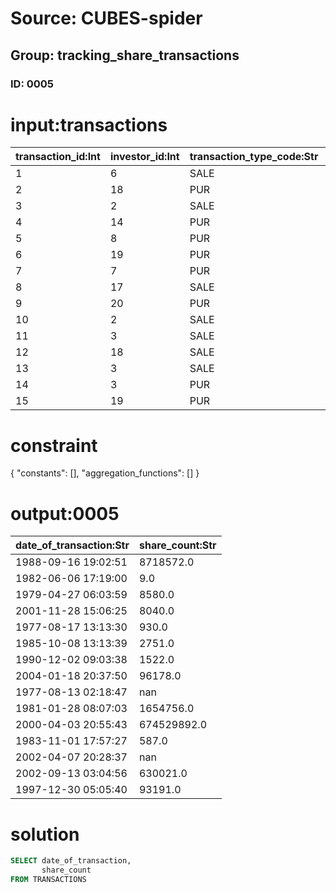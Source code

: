 # Source: CUBES-spider
## Group: tracking_share_transactions
### ID: 0005

# input:transactions

| transaction_id:Int | investor_id:Int | transaction_type_code:Str | date_of_transaction:Str | amount_of_transaction:Dbl | share_count:Str | other_details:Str |
|---|---|---|---|---|---|---|
| 1 | 6 | SALE | 1988-09-16 19:02:51 | 302507.6996 | 8718572.0 | nan |
| 2 | 18 | PUR | 1982-06-06 17:19:00 | 27.257 | 9.0 | nan |
| 3 | 2 | SALE | 1979-04-27 06:03:59 | 48777.969 | 8580.0 | nan |
| 4 | 14 | PUR | 2001-11-28 15:06:25 | 4.5263 | 8040.0 | nan |
| 5 | 8 | PUR | 1977-08-17 13:13:30 | 0.0 | 930.0 | nan |
| 6 | 19 | PUR | 1985-10-08 13:13:39 | 207484122.2796 | 2751.0 | nan |
| 7 | 7 | PUR | 1990-12-02 09:03:38 | 822.803 | 1522.0 | nan |
| 8 | 17 | SALE | 2004-01-18 20:37:50 | 78035671.4424 | 96178.0 | nan |
| 9 | 20 | PUR | 1977-08-13 02:18:47 | 82057.207 | nan | nan |
| 10 | 2 | SALE | 1981-01-28 08:07:03 | 29.3534 | 1654756.0 | nan |
| 11 | 3 | SALE | 2000-04-03 20:55:43 | 0.0 | 674529892.0 | nan |
| 12 | 18 | SALE | 1983-11-01 17:57:27 | 1.0 | 587.0 | nan |
| 13 | 3 | SALE | 2002-04-07 20:28:37 | 183.2 | nan | nan |
| 14 | 3 | PUR | 2002-09-13 03:04:56 | 0.0 | 630021.0 | nan |
| 15 | 19 | PUR | 1997-12-30 05:05:40 | 8.9 | 93191.0 | nan |

# constraint

{
  "constants": [],
  "aggregation_functions": []
}

# output:0005

| date_of_transaction:Str | share_count:Str |
|---|---|
| 1988-09-16 19:02:51 | 8718572.0 |
| 1982-06-06 17:19:00 | 9.0 |
| 1979-04-27 06:03:59 | 8580.0 |
| 2001-11-28 15:06:25 | 8040.0 |
| 1977-08-17 13:13:30 | 930.0 |
| 1985-10-08 13:13:39 | 2751.0 |
| 1990-12-02 09:03:38 | 1522.0 |
| 2004-01-18 20:37:50 | 96178.0 |
| 1977-08-13 02:18:47 | nan |
| 1981-01-28 08:07:03 | 1654756.0 |
| 2000-04-03 20:55:43 | 674529892.0 |
| 1983-11-01 17:57:27 | 587.0 |
| 2002-04-07 20:28:37 | nan |
| 2002-09-13 03:04:56 | 630021.0 |
| 1997-12-30 05:05:40 | 93191.0 |

# solution

```sql
SELECT date_of_transaction,
       share_count
FROM TRANSACTIONS
```
